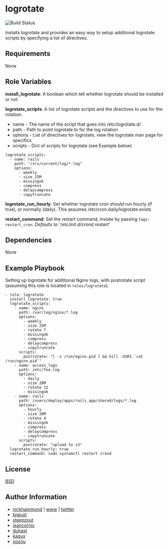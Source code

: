 # logrotate

![Build Status](https://travis-ci.org/nickhammond/ansible-logrotate.svg?branch=master)

Installs logrotate and provides an easy way to setup additional logrotate scripts by
specifying a list of directives.

## Requirements

None

## Role Variables

**install_logrotate**: A boolean which tell whether logrotate should be installed or not

**logrotate_scripts**: A list of logrotate scripts and the directives to use for the rotation.

* name - The name of the script that goes into /etc/logrotate.d/
* path - Path to point logrotate to for the log rotation
* options - List of directives for logrotate, view the logrotate man page for specifics
* scripts - Dict of scripts for logrotate (see Example below)


```
logrotate_scripts:
  - name: rails
    path: "/srv/current/log/*.log"
    options:
      - weekly
      - size 25M
      - missingok
      - compress
      - delaycompress
      - copytruncate
```

**logrotate_run_hourly**: Set whether logrotate cron should run hourly (if true), or normally (daily). This assumes /etc/cron.daily/logrotate exists

**restart_command**: Set the restart command, invoke by passing `tags: restart_cron`. _Defaults to '/etc/init.d/crond restart'_

## Dependencies

None

## Example Playbook

Setting up logrotate for additional Nginx logs, with postrotate script (assuming this role is located in `roles/logrotate`).

```
- role: logrotate
  install_logrotate: true
  logrotate_scripts:
    - name: nginx
      path: /var/log/nginx/*.log
      options:
        - weekly
        - size 25M
        - rotate 7
        - missingok
        - compress
        - delaycompress
        - copytruncate
      scripts:
        postrotate: "[ -s /run/nginx.pid ] && kill -USR1 `cat /run/nginx.pid`"
    - name: access_logs
      path: /etc/foo.log
      options:
        - daily
        - size 20M
        - rotate 12
        - missingok
    - name: rails
      path: /users/deploy/apps/rails_app/shared/logs/*.log
      options:
        - hourly
        - size 20M
        - rotate 4
        - missingok
        - compress
        - delaycompress
        - copytruncate
      scripts:
        postrotate: "upload to s3"
  logrotate_run_hourly: true
  restart_command: sudo systemctl restart crond
```

## License

[BSD](https://raw.githubusercontent.com/nickhammond/logrotate/master/LICENSE)

## Author Information

* [nickhammond](https://github.com/nickhammond) | [www](http://www.nickhammond.com) | [twitter](http://twitter.com/nickhammond)
* [bigjust](https://github.com/bigjust)
* [steenzout](https://github.com/steenzout)
* [jeancornic](https://github.com/jeancornic)
* [duhast](https://github.com/duhast)
* [kagux](https://github.com/kagux)
* [oozou](https://oozou.com)
